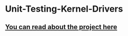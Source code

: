 # Unit-Testing-Kernel-Drivers

## [You can read about the project here](https://ena-shepherd.github.io/blog/posts/testing-complex-architectures-kernel-drivers/)
